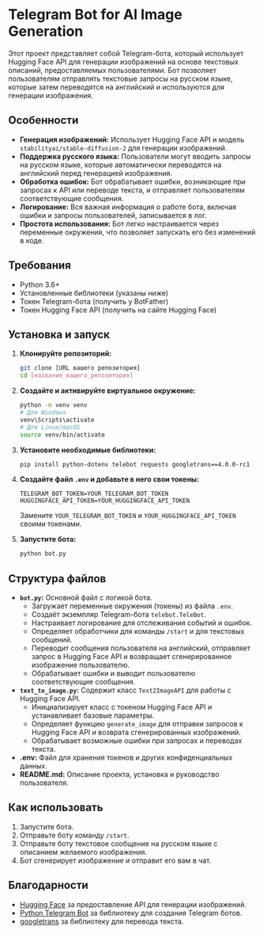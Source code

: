 # Telegram Bot for AI Image Generation

Этот проект представляет собой Telegram-бота, который использует Hugging Face API для генерации изображений на основе текстовых описаний, предоставляемых пользователями. Бот позволяет пользователям отправлять текстовые запросы на русском языке, которые затем переводятся на английский и используются для генерации изображения.

## Особенности

-   **Генерация изображений:** Использует Hugging Face API и модель `stabilityai/stable-diffusion-2` для генерации изображений.
-   **Поддержка русского языка:** Пользователи могут вводить запросы на русском языке, которые автоматически переводятся на английский перед генерацией изображения.
-   **Обработка ошибок:** Бот обрабатывает ошибки, возникающие при запросах к API или переводе текста, и отправляет пользователям соответствующие сообщения.
-   **Логирование:** Вся важная информация о работе бота, включая ошибки и запросы пользователей, записывается в лог.
-   **Простота использования:** Бот легко настраивается через переменные окружения, что позволяет запускать его без изменений в коде.

## Требования

-   Python 3.6+
-   Установленные библиотеки (указаны ниже)
-   Токен Telegram-бота (получить у BotFather)
-   Токен Hugging Face API (получить на сайте Hugging Face)

## Установка и запуск

1.  **Клонируйте репозиторий:**

    ```bash
    git clone [URL вашего репозитория]
    cd [название_вашего_репозитория]
    ```

2.  **Создайте и активируйте виртуальное окружение:**
      ```bash
      python -m venv venv
      # Для Windows
      venv\Scripts\activate
      # Для Linux/macOS
      source venv/bin/activate
     ```

3.  **Установите необходимые библиотеки:**

    ```bash
    pip install python-dotenv telebot requests googletrans==4.0.0-rc1
    ```

4.  **Создайте файл `.env` и добавьте в него свои токены:**

    ```env
    TELEGRAM_BOT_TOKEN=YOUR_TELEGRAM_BOT_TOKEN
    HUGGINGFACE_API_TOKEN=YOUR_HUGGINGFACE_API_TOKEN
    ```

    Замените `YOUR_TELEGRAM_BOT_TOKEN` и `YOUR_HUGGINGFACE_API_TOKEN` своими токенами.

5.  **Запустите бота:**

    ```bash
    python bot.py
    ```

## Структура файлов

-   **`bot.py`:** Основной файл с логикой бота.
    - Загружает переменные окружения (токены) из файла `.env`.
    - Создаёт экземпляр Telegram-бота `telebot.TeleBot`.
    - Настраивает логирование для отслеживания событий и ошибок.
    - Определяет обработчики для команды `/start` и для текстовых сообщений.
    - Переводит сообщения пользователя на английский, отправляет запрос в Hugging Face API и возвращает сгенерированное изображение пользователю.
    - Обрабатывает ошибки и выводит пользователю соответствующие сообщения.
-   **`text_to_image.py`:** Содержит класс `Text2ImageAPI` для работы с Hugging Face API.
    - Инициализирует класс с токеном Hugging Face API и устанавливает базовые параметры.
    - Определяет функцию `generate_image` для отправки запросов к Hugging Face API и возврата сгенерированных изображений.
    - Обрабатывает возможные ошибки при запросах и переводах текста.
-   **.env:** Файл для хранения токенов и других конфиденциальных данных.
-  **README.md:** Описание проекта, установка и руководство пользователя.

## Как использовать

1.  Запустите бота.
2.  Отправьте боту команду `/start`.
3.  Отправьте боту текстовое сообщение на русском языке с описанием желаемого изображения.
4.  Бот сгенерирует изображение и отправит его вам в чат.

## Благодарности

-   [Hugging Face](https://huggingface.co) за предоставление API для генерации изображений.
-   [Python Telegram Bot](https://github.com/eternnoir/pyTelegramBotAPI) за библиотеку для создания Telegram ботов.
-   [googletrans](https://pypi.org/project/googletrans/) за библиотеку для перевода текста.
